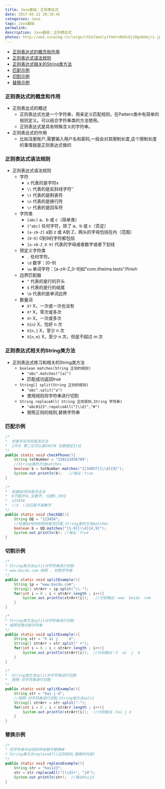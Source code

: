 ```yaml
---
title: Java基础：正则表达式
date: 2017-05-22 20:10:45
categories: Java
tags: Java基础
permalink:
description: Java基础：正则表达式
photos: http://ww1.sinaimg.cn/large/c55a7aeely1fmdrn8b8i8j20go0dejrs.jpg
---
```

<!-- TOC -->

- [正则表达式的概念和作用](#正则表达式的概念和作用)
- [正则表达式语法规则](#正则表达式语法规则)
- [正则表达式相关的String类方法](#正则表达式相关的string类方法)
- [匹配示例](#匹配示例)
- [切割示例](#切割示例)
- [替换示例](#替换示例)

<!-- /TOC -->
### 正则表达式的概念和作用
- 正则表达式的概述
	- 正则表达式也是一个字符串，用来定义匹配规则，在Pattern类中有简单的规则定义。可以结合字符串类的方法使用。
	- 正则表达式是具有特殊含义的字符串。
- 正则表达式的作用
	- 比如注册账户,需要输入用户名和密码,一般会对其限制长度,这个限制长度的事情就是正则表达式做的
<!--more-->		
### 正则表达式语法规则
- 正则表达式语法规则
	- 字符
		- `x`  代表的是字符x
		- `\\` 代表的是反斜线字符'\'
		- `\t` 代表的是制表符
		- `\n` 代表的是换行符
		- `\r` 代表的是回车符
	- 字符类
		- `[abc]`    a、b 或 c（简单类）
		- `[^abc]`   任何字符，除了 a、b 或 c（否定）
		- `[a-zA-Z]` a到 z 或 A到 Z，两头的字母包括在内（范围） 
		- `[0-9]`    0到9的字符都包括
		- `[a-zA-Z_0-9]` 代表的字母或者数字或者下划线
	- 预定义字符类
		- `.` 任何字符。
		- `\d` 数字：[0-9]
		- `\w` 单词字符：[a-zA-Z_0-9]如"com.itheima.tests"/finish
	- 边界匹配器
		- `^`  代表的是行的开头
		- `$`  代表的是行的结尾
		- `\b` 代表的是单词边界
	- 数量词
		- `X?`     X，一次或一次也没有
		- `X*`     X，零次或多次
		- `X+`     X，一次或多次
		- `X{n}`   X，恰好 n 次 
		- `X{n,}`  X，至少 n 次 
		- `X{n,m}` X，至少 n 次，但是不超过 m 次


### 正则表达式相关的String类方法
- 正则表达式练习和相关的String类方法
	- `boolean matches(String 正则的规则)`
		- `"abc".matches("[a]")` 
		- 匹配成功返回true
	- `String[] split(String 正则的规则)`
		- `"abc".split("a")` 
		- 使用规则将字符串进行切割
	- `String replaceAll( String 正则规则,String 字符串)`
		- `"abc0123".repalceAll("[\\d]","#")`	
		- 按照正则的规则,替换字符串
	
	
### 匹配示例
```Java
/*
*  检查手机号码是否合法
*  1开头 第二位可以是34578 位数固定11位
*/
public static void checkPhone(){
	String telNumber = "158123456789";
	//String类的方法matches
	boolean b = telNumber.matches("1[34857][\\d]{9}");
	System.out.println(b);   //输出：true
}
				
/*
*  检查QQ号码是否合法
*  0不能开头,全数字, 位数5,10位
*  123456 
*  \\d  \\D匹配不是数字
*/
public static void checkQQ(){
	String QQ = "123456";
	//检查QQ号码和规则是否匹配,String类的方法matches
	boolean b = QQ.matches("[1-9][\\d]{4,9}");
	System.out.println(b); //输出：true
}
```


### 切割示例
```Java
/*
* String类方法split对字符串进行切割
* www.baidu.com 按照 . 切割字符串
*/
public static void splitExample(){
	String ip = "www.baidu.com";
	String[] strArr = ip.split("\\.");
	for(int i = 0 ; i < strArr.length ; i++){
		System.out.println(strArr[i]);   //分别输出：www  baidu  com
	}
}
```


```Java				
/*
* String类方法split对字符串进行切割
* 按照空格切割字符串
*/
public static void splitExample(){
	String str = "h ai j     d";
	String[] strArr = str.split(" +");
	for(int i = 0 ; i < strArr.length ; i++){
		System.out.println(strArr[i]);  //分别输出：h  ai  j  d
	}
}
```


```Java				
/*
*  String类方法split对字符串进行切割
*  按照-对字符串进行切割
*/
public static void splitExample(){
    String str = "hai-j-d";
	//按照-对字符串进行切割,String类方法split
	String[] strArr = str.split("-");
	for(int i = 0 ; i < strArr.length ; i++){
		System.out.println(strArr[i]);  //分别输出：hai j d
	}
}	
```


### 替换示例
```Java
/*
* 将字符串中出现的所有数字替换掉
* String类方法replaceAll(正则规则,替换的内容)
*/
public static void replaceExample(){
	String str = "hai123";
	str = str.replaceAll("[\\d]+", "jd");
	System.out.println(str);  //输出haijd
}
```
